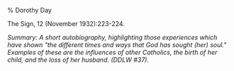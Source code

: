 % Dorothy Day

The Sign, 12 (November 1932):223-224.

*Summary: A short autobiography, highlighting those experiences which
have shown "the different times and ways that God has sought (her)
soul." Examples of these are the influences of other Catholics, the
birth of her child, and the loss of her husband. (DDLW \#37).*


